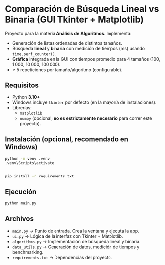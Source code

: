 
# Comparación de Búsqueda Lineal vs Binaria (GUI Tkinter + Matplotlib)

Proyecto para la materia **Análisis de Algoritmos**. Implementa:
- Generación de listas ordenadas de distintos tamaños.
- Búsqueda **lineal** y **binaria** con medición de tiempos (ms) usando `time.perf_counter()`.
- **Gráfica** integrada en la GUI con tiempos promedio para 4 tamaños (100, 1 000, 10 000, 100 000).
- ≥ 5 repeticiones por tamaño/algoritmo (configurable).

## Requisitos
- Python **3.10+**
- Windows incluye `tkinter` por defecto (en la mayoría de instalaciones).
- Librerías:
  - `matplotlib`
  - `numpy` (opcional; **no es estrictamente necesario** para correr este proyecto).

## Instalación (opcional, recomendado en Windows)
```bash
python -m venv .venv
.venv\Scripts\activate


pip install -r requirements.txt
```

## Ejecución
```bash
python main.py
```

## Archivos
- `main.py` → Punto de entrada. Crea la ventana y ejecuta la app.
- `ui.py` → Lógica de la interfaz con Tkinter + Matplotlib.
- `algorithms.py` → Implementación de búsqueda lineal y binaria.
- `data_utils.py` → Generación de datos, medición de tiempos y benchmarking.
- `requirements.txt` → Dependencias del proyecto.



